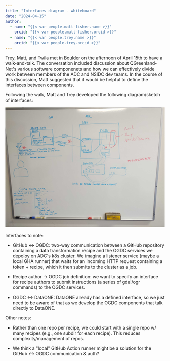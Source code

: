 ```yaml
---
title: "Interfaces diagram - whiteboard"
date: "2024-04-15"
author:
  - name: "{{< var people.matt-fisher.name >}}"
    orcid: "{{< var people.matt-fisher.orcid >}}"
  - name: "{{< var people.trey.name >}}"
    orcid: "{{< var people.trey.orcid >}}"
---
```


Trey, Matt, and Twila met in Boulder on the afternoon of April 15th to have a
walk-and-talk. The conversation included discussion about QGreenland-Net's
various software componenets and how we can effectively divide work between
members of the ADC and NSIDC dev teams. In the course of this discussion, Matt
suggested that it would be helpful to define the interfaces between components.

Following the walk, Matt and Trey developed the following diagram/sketch of
interfaces:

![Interfaces diagram](/_images/whiteboard_diagram_20240415.jpg)

Interfaces to note:

* GitHub <-> OGDC: two-way communication between a GitHub repository containing
  a data transformation recipe and the OGDC services we depoloy on ADC's k8s
  cluster. We imagine a listener service (maybe a local GHA runner) that waits
  for an incoming HTTP request containing a token + recipe, which it then
  submits to the cluster as a job.

* Recipe author -> OGDC job definition: we want to specify an interface for
  recipe authors to submit instructions (a series of gdal/ogr commands) to the
  OGDC services.

* OGDC <-> DataONE: DataONE already has a defined interface, so we just need to
  be aware of that as we develop the OGDC components that talk directly to
  DataONE.


Other notes:

* Rather than one repo per recipe, we could start with a single repo w/ many
  recipes (e.g., one subdir for each recipe). This reduces complexity/management
  of repos.

* We think a "local" GitHub Action runner might be a solution for the GitHub <->
  OGDC communication & auth?
